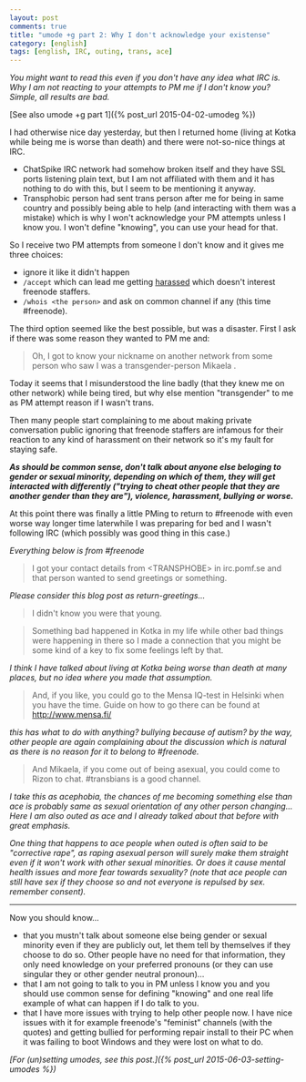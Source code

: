 ```yaml
---
layout: post
comments: true
title: "umode +g part 2: Why I don't acknowledge your existense"
category: [english]
tags: [english, IRC, outing, trans, ace]
---
```


*You might want to read this even if you don't have any idea what IRC is.
Why I am not reacting to your attempts to PM me if I don't know you?
Simple, all results are bad.*

[See also umode +g part 1]({% post_url 2015-04-02-umodeg %})

I had otherwise nice day yesterday, but then I returned home (living at
Kotka while being me is worse than death) and there were not-so-nice
things at IRC.

* ChatSpike IRC network had somehow broken itself and they have SSL ports
  listening plain text, but I am not affiliated with them and it has
  nothing to do with this, but I seem to be mentioning it anyway.
* Transphobic person had sent trans person after me for being in same
  country and possibly being able to help (and interacting with them was
  a mistake) which is why I won't acknowledge your PM attempts unless I
  know you. I won't define "knowing", you can use your head for that.

So I receive two PM attempts from someone I don't know and it gives me
three choices:

* ignore it like it didn't happen
* `/accept` which can lead me getting [harassed] which doesn't interest
  freenode staffers.
* `/whois <the person>` and ask on common channel if any (this time
  \#freenode).

[harassed]:https://github.com/Mikaela/freenode-harassment

The third option seemed like the best possible, but was a disaster. First
I ask if there was some reason they wanted to PM me and:

> Oh, I got to know your nickname on another network from some person who
  saw I was a transgender-person Mikaela .

Today it seems that I misunderstood the line badly
(that they knew me on other network) while being tired, but
why else mention "transgender" to me as PM attempt reason if I wasn't
trans.

Then many people start complaining to me about making private conversation
public ignoring that freenode staffers are infamous for their reaction to
any kind of harassment on their network so it's my fault for staying safe.

***As should be common sense, don't talk about anyone else beloging to
gender or sexual minority, depending on which of them, they will get
interacted with differently ("trying to cheat other people that they are
another gender than they are"), violence, harassment, bullying or worse.***

At this point there was finally a little PMing to return to \#freenode
with even worse way longer time laterwhile I was preparing for bed and
I wasn't following IRC (which possibly was good thing in this case.)

*Everything below is from \#freenode*

> I got your contact details from \<TRANSPHOBE\> in irc.pomf.se and that
  person wanted to send greetings or something.

*Please consider this blog post as return-greetings...*

> I didn't know you were that young.

> Something bad happened in Kotka in my life while other bad things were
  happening in there so I made a connection that you might be some kind of
  a key to fix some feelings left by that.

*I think I have talked about living at Kotka being worse than death at many
places, but no idea where you made that assumption.*

> And, if you like, you could go to the Mensa IQ-test in Helsinki when
  you have the time. Guide on how to go there can be found at
  http://www.mensa.fi/

*this has what to do with anything? bullying because of autism? by the way,
other people are again complaining about the discussion which is natural
as there is no reason for it to belong to \#freenode.*

> And Mikaela, if you come out of being asexual, you could come to Rizon
  to chat. #transbians is a good channel.

*I take this as acephobia, the chances of me becoming something else than
ace is probably same as sexual orientation of any other person changing...
Here I am also outed as ace and I already talked about that before with
great emphasis.*

*One thing that happens to ace people when outed is often said to be
"corrective rape", as raping asexual person will surely make them straight
even if it won't work with other sexual minorities. Or does it cause mental
health issues and more fear towards sexuality? (note that ace people can
still have sex if they choose so and not everyone is repulsed by sex.
remember consent).*

* * * * *

Now you should know...

* that you mustn't talk about someone else being gender or sexual minority
  even if they are publicly out, let them tell by themselves if they choose
  to do so. Other people have no need for that information, they only need
  knowledge on your preferred pronouns (or they can use singular they or
  other gender neutral pronoun)…
* that I am not going to talk to you in PM unless I know you and you should
  use common sense for defining "knowing" and one real life example of what
  can happen if I do talk to you.
* that I have more issues with trying to help other people now. I have nice
  issues with it for example freenode's "feminist" channels (with the
  quotes) and getting bullied for performing repair install to their PC
  when it was failing to boot Windows and they were lost on what to do.

*[For (un)setting umodes, see this post.]({% post_url 2015-06-03-setting-umodes %})*
